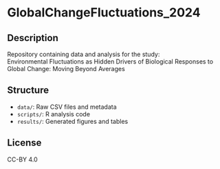
# GlobalChangeFluctuations_2024

## Description
Repository containing data and analysis for the study:  
Environmental Fluctuations as Hidden Drivers of Biological Responses to Global Change: Moving Beyond Averages

## Structure
- `data/`: Raw CSV files and metadata
- `scripts/`: R analysis code
- `results/`: Generated figures and tables

## License
CC-BY 4.0

